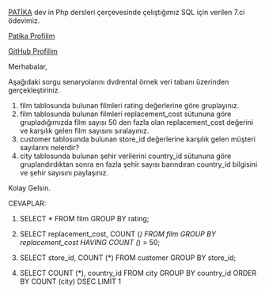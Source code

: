 [PATİKA](https://app.patika.dev/) dev in Php dersleri çerçevesinde çelıştığımız SQL için verilen 7.ci ödevimiz.

[Patika Profilim](https://app.patika.dev/sibgat)

[GitHub Profilim](https://github.com/Sibgatullahsanli)

Merhabalar,

Aşağıdaki sorgu senaryolarını dvdrental örnek veri tabanı üzerinden gerçekleştiriniz.

1. film tablosunda bulunan filmleri rating değerlerine göre gruplayınız.
2. film tablosunda bulunan filmleri replacement_cost sütununa göre grupladığımızda film sayısı 50 den fazla olan replacement_cost değerini ve karşılık gelen film sayısını sıralayınız.
3. customer tablosunda bulunan store_id değerlerine karşılık gelen müşteri sayılarını nelerdir? 
4. city tablosunda bulunan şehir verilerini country_id sütununa göre gruplandırdıktan sonra en fazla şehir sayısı barındıran country_id bilgisini ve şehir sayısını paylaşınız.

Kolay Gelsin.

CEVAPLAR:

1. SELECT * FROM film 
   GROUP BY rating;

2. SELECT replacement_cost, COUNT (*) FROM film 
   GROUP BY replacement_cost 
   HAVING COUNT (*) > 50;

3. SELECT store_id, COUNT (*) FROM customer 
   GROUP BY store_id;

4. SELECT COUNT (*), country_id FROM city 
   GROUP BY country_id 
   ORDER BY COUNT (city) DSEC 
   LIMIT 1

